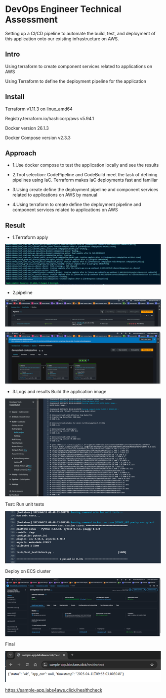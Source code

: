 # DevOps Engineer Technical Assessment
Setting up a CI/CD pipeline to automate the build, test, and deployment of this application onto our existing infrastructure on AWS.

## Intro
Using terraform to create component services related to applications on AWS

Using Terraform to define the deployment pipeline for the application

## Install
Terraform v1.11.3 on linux_amd64

Registry.terraform.io/hashicorp/aws v5.94.1

Docker version 26.1.3

Docker Compose version v2.3.3

## Approach
- 1.Use docker compose to test the application locally and see the results

- 2.Tool selection: CodePipeline and CodeBuild meet the task of defining pipelines using IaC. Terraform makes IaC deployments fast and familiar

- 3.Using create define the deployment pipeline and component services related to applications on AWS by manual

- 4.Using terraform to create define the deployment pipeline and component services related to applications on AWS

## Result
- 1.Terraform apply

![terraform_apply](images/terraform_apply.png)

- 2.pipeline

![pipeline1](images/pipeline1.png)

![pipeline2](images/pipeline2.png)

- 3.Logs and results
Build the application image

![build_logs](images/build_step_logs.png)

Test: Run unit tests

![test_step_logs](images/test_step_logs.png)

Deploy on ECS cluster

![deploy_on_ecs_cluster](images/deploy_on_ecs_cluster.png)

Final

![final_result](images/final_result.png)

https://sample-app.labs4aws.click/healthcheck